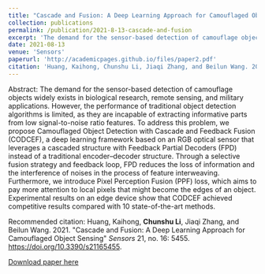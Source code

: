 ```yaml
---
title: "Cascade and Fusion: A Deep Learning Approach for Camouflaged Object Sensing"
collection: publications
permalink: /publication/2021-8-13-cascade-and-fusion
excerpt: 'The demand for the sensor-based detection of camouflage objects widely exists in biological research, remote sensing, and military applications…'
date: 2021-08-13
venue: 'Sensors'
paperurl: 'http://academicpages.github.io/files/paper2.pdf'
citation: 'Huang, Kaihong, Chunshu Li, Jiaqi Zhang, and Beilun Wang. 2021. "Cascade and Fusion: A Deep Learning Approach for Camouflaged Object Sensing" Sensors 21, no. 16: 5455. https://doi.org/10.3390/s21165455.'
---
```

Abstract: The demand for the sensor-based detection of camouflage objects widely exists in biological research, remote sensing, and military applications. However, the performance of traditional object detection algorithms is limited, as they are incapable of extracting informative parts from low signal-to-noise ratio features. To address this problem, we propose Camouflaged Object Detection with Cascade and Feedback Fusion (CODCEF), a deep learning framework based on an RGB optical sensor that leverages a cascaded structure with Feedback Partial Decoders (FPD) instead of a traditional encoder–decoder structure. Through a selective fusion strategy and feedback loop, FPD reduces the loss of information and the interference of noises in the process of feature interweaving. Furthermore, we introduce Pixel Perception Fusion (PPF) loss, which aims to pay more attention to local pixels that might become the edges of an object. Experimental results on an edge device show that CODCEF achieved competitive results compared with 10 state-of-the-art methods.

Recommended citation: Huang, Kaihong, **Chunshu Li**, Jiaqi Zhang, and Beilun Wang. 2021. "Cascade and Fusion: A Deep Learning Approach for Camouflaged Object Sensing" *Sensors* 21, no. 16: 5455. https://doi.org/10.3390/s21165455.

[Download paper here](http://voyageofsean.github.io/files/cascade-and-fusion.pdf)